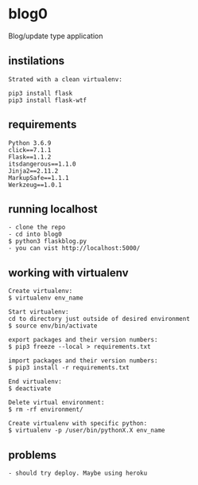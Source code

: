 # blog0
Blog/update type application

## instilations
```
Strated with a clean virtualenv:

pip3 install flask
pip3 install flask-wtf
```

## requirements
```
Python 3.6.9
click==7.1.1
Flask==1.1.2
itsdangerous==1.1.0
Jinja2==2.11.2
MarkupSafe==1.1.1
Werkzeug==1.0.1
```

## running localhost
```
- clone the repo
- cd into blog0
$ python3 flaskblog.py
- you can vist http://localhost:5000/
```

## working with virtualenv
```
Create virtualenv:
$ virtualenv env_name

Start virtualenv:
cd to directory just outside of desired environment
$ source env/bin/activate

export packages and their version numbers:
$ pip3 freeze --local > requirements.txt

import packages and their version numbers:
$ pip3 install -r requirements.txt

End virtualenv:
$ deactivate

Delete virtual environment:
$ rm -rf environment/

Create virtualenv with specific python:
$ virtualenv -p /user/bin/pythonX.X env_name
```

## problems
```
- should try deploy. Maybe using heroku
```
